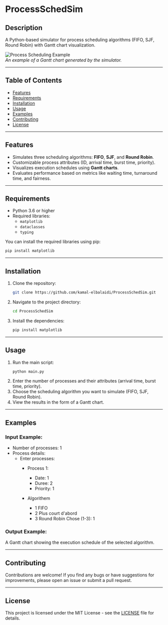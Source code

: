 # ProcessSchedSim

## Description
A Python-based simulator for process scheduling algorithms (FIFO, SJF, Round Robin) with Gantt chart visualization.

![Process Scheduling Example](https://media.licdn.com/dms/image/v2/D4E22AQGm4o6q_z8TWg/feedshare-shrink_800/B4EZU1g0CVH0Ag-/0/1740359551155?e=1743033600&v=beta&t=iAgVP-bJh7WmsB07Y8vvxC2SPjNqDFoqbbBhSL8s7Ew)  
*An example of a Gantt chart generated by the simulator.*

---

## Table of Contents
- [Features](#features)
- [Requirements](#requirements)
- [Installation](#installation)
- [Usage](#usage)
- [Examples](#examples)
- [Contributing](#contributing)
- [License](#license)

---

## Features
- Simulates three scheduling algorithms: **FIFO**, **SJF**, and **Round Robin**.
- Customizable process attributes (ID, arrival time, burst time, priority).
- Visualizes execution schedules using **Gantt charts**.
- Evaluates performance based on metrics like waiting time, turnaround time, and fairness.

---

## Requirements
- Python 3.6 or higher
- Required libraries:
  - `matplotlib`
  - `dataclasses`
  - `typing`

You can install the required libraries using pip:
```bash
pip install matplotlib
```

---

## Installation
1. Clone the repository:
   ```bash
   git clone https://github.com/kamal-elbalaidi/ProcessSchedSim.git
   ```
2. Navigate to the project directory:
   ```bash
   cd ProcessSchedSim
   ```
3. Install the dependencies:
   ```bash
   pip install matplotlib
   ```

---

## Usage
1. Run the main script:
   ```bash
   python main.py
   ```
2. Enter the number of processes and their attributes (arrival time, burst time, priority).
3. Choose the scheduling algorithm you want to simulate (FIFO, SJF, Round Robin).
4. View the results in the form of a Gantt chart.

---

## Examples
### Input Example:
- Number of processes: 1
- Process details:
   - Enter processes:
        - Process 1:
           - Date: 1
           - Duree: 2
           - Priority: 1

        - Algorithem
           - 1 FIFO
           - 2 Plus court d'abord
           - 3 Round Robin
            Chose (1-3): 1

### Output Example:
A Gantt chart showing the execution schedule of the selected algorithm.

---

## Contributing
 Contributions are welcome! If you find any bugs or have suggestions for improvements, please open an issue or submit a pull request.

---

## License
This project is licensed under the MIT License - see the [LICENSE](LICENSE) file for details.
